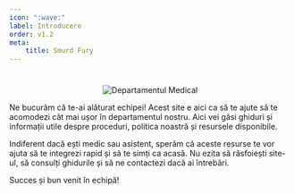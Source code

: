 ```yaml
---
icon: ":wave:"
label: Introducere
order: v1.2
meta:
    title: Smurd Fury
---
```

#

<p align="center">
    <img src="/docs/imagini/smurd2.png" alt="Departamentul Medical">
</p>

Ne bucurăm că te-ai alăturat echipei! Acest site e aici ca să te ajute să te acomodezi cât mai ușor în departamentul nostru. Aici vei găsi ghiduri și informații utile despre proceduri, politica noastră și resursele disponibile.

Indiferent dacă ești medic sau asistent, sperăm că aceste resurse te vor ajuta să te integrezi rapid și să te simți ca acasă. Nu ezita să răsfoiești site-ul, să consulți ghidurile și să ne contactezi dacă ai întrebări.

Succes și bun venit în echipă!